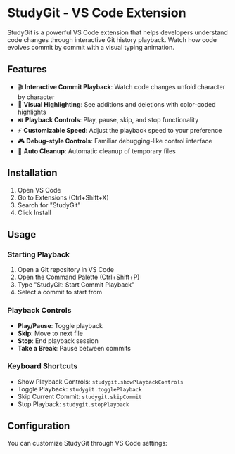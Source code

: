 # StudyGit - VS Code Extension

StudyGit is a powerful VS Code extension that helps developers understand code changes through interactive Git history playback. Watch how code evolves commit by commit with a visual typing animation.

## Features

- 🎬 **Interactive Commit Playback**: Watch code changes unfold character by character
- 🎯 **Visual Highlighting**: See additions and deletions with color-coded highlights
- ⏯️ **Playback Controls**: Play, pause, skip, and stop functionality
- ⚡ **Customizable Speed**: Adjust the playback speed to your preference
- 🎮 **Debug-style Controls**: Familiar debugging-like control interface
- 🧹 **Auto Cleanup**: Automatic cleanup of temporary files

## Installation

1. Open VS Code
2. Go to Extensions (Ctrl+Shift+X)
3. Search for "StudyGit"
4. Click Install

## Usage

### Starting Playback

1. Open a Git repository in VS Code
2. Open the Command Palette (Ctrl+Shift+P)
3. Type "StudyGit: Start Commit Playback"
4. Select a commit to start from

### Playback Controls

- **Play/Pause**: Toggle playback
- **Skip**: Move to next file
- **Stop**: End playback session
- **Take a Break**: Pause between commits

### Keyboard Shortcuts

- Show Playback Controls: `studygit.showPlaybackControls`
- Toggle Playback: `studygit.togglePlayback`
- Skip Current Commit: `studygit.skipCommit`
- Stop Playback: `studygit.stopPlayback`

## Configuration

You can customize StudyGit through VS Code settings:

